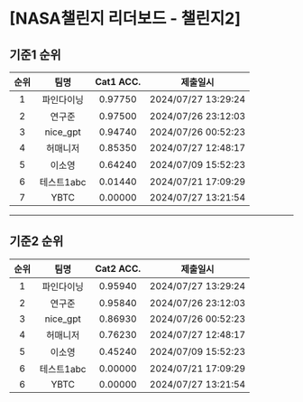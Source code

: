 # [NASA챌린지 리더보드 - 챌린지2]
## 기준1 순위
| 순위 | 팀명 | Cat1 ACC. | 제출일시 |
|:----:|:----:|:-----:|:----:|
| 1 | 파인다이닝 | 0.97750 | 2024/07/27 13:29:24 |
| 2 | 연구준 | 0.97500 | 2024/07/26 23:12:03 |
| 3 | nice_gpt | 0.94740 | 2024/07/26 00:52:23 |
| 4 | 허매니저 | 0.85350 | 2024/07/27 12:48:17 |
| 5 | 이소영 | 0.64240 | 2024/07/09 15:52:23 |
| 6 | 테스트1abc | 0.01440 | 2024/07/21 17:09:29 |
| 7 | YBTC | 0.00000 | 2024/07/27 13:21:54 |
___
## 기준2 순위
| 순위 | 팀명 | Cat2 ACC. | 제출일시 |
|:----:|:----:|:-----:|:----:|
| 1 | 파인다이닝 | 0.95940 | 2024/07/27 13:29:24 |
| 2 | 연구준 | 0.95840 | 2024/07/26 23:12:03 |
| 3 | nice_gpt | 0.86930 | 2024/07/26 00:52:23 |
| 4 | 허매니저 | 0.76230 | 2024/07/27 12:48:17 |
| 5 | 이소영 | 0.45240 | 2024/07/09 15:52:23 |
| 6 | 테스트1abc | 0.00000 | 2024/07/21 17:09:29 |
| 6 | YBTC | 0.00000 | 2024/07/27 13:21:54 |
